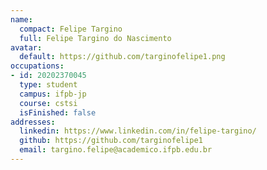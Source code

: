 ```yaml
---
name:
  compact: Felipe Targino
  full: Felipe Targino do Nascimento
avatar:
  default: https://github.com/targinofelipe1.png
occupations:
- id: 20202370045
  type: student
  campus: ifpb-jp
  course: cstsi
  isFinished: false
addresses:
  linkedin: https://www.linkedin.com/in/felipe-targino/
  github: https://github.com/targinofelipe1
  email: targino.felipe@academico.ifpb.edu.br
---
```

